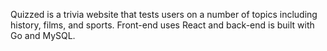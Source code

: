 Quizzed is a trivia website that tests users on a number of topics including history, films, and sports. Front-end uses React and back-end is built with Go and MySQL.


